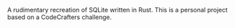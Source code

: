 A rudimentary recreation of SQLite written in Rust. This is a personal project based on a CodeCrafters challenge.